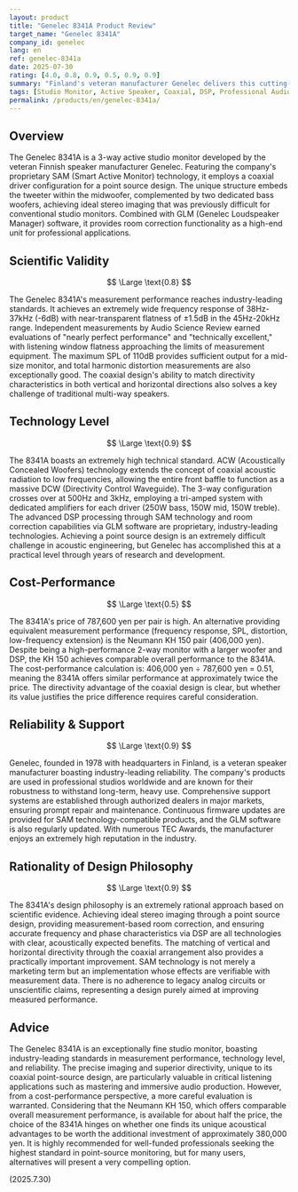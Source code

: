 ```yaml
---
layout: product
title: "Genelec 8341A Product Review"
target_name: "Genelec 8341A"
company_id: genelec
lang: en
ref: genelec-8341a
date: 2025-07-30
rating: [4.0, 0.8, 0.9, 0.5, 0.9, 0.9]
summary: "Finland's veteran manufacturer Genelec delivers this cutting-edge 3-way coaxial studio monitor. While SAM technology and GLM correction achieve industry-leading measurement performance, the price is approximately twice as high compared to alternatives with equivalent performance."
tags: [Studio Monitor, Active Speaker, Coaxial, DSP, Professional Audio]
permalink: /products/en/genelec-8341a/
---
```


## Overview

The Genelec 8341A is a 3-way active studio monitor developed by the veteran Finnish speaker manufacturer Genelec. Featuring the company's proprietary SAM (Smart Active Monitor) technology, it employs a coaxial driver configuration for a point source design. The unique structure embeds the tweeter within the midwoofer, complemented by two dedicated bass woofers, achieving ideal stereo imaging that was previously difficult for conventional studio monitors. Combined with GLM (Genelec Loudspeaker Manager) software, it provides room correction functionality as a high-end unit for professional applications.

## Scientific Validity

$$ \Large \text{0.8} $$

The Genelec 8341A's measurement performance reaches industry-leading standards. It achieves an extremely wide frequency response of 38Hz-37kHz (-6dB) with near-transparent flatness of ±1.5dB in the 45Hz-20kHz range. Independent measurements by Audio Science Review earned evaluations of "nearly perfect performance" and "technically excellent," with listening window flatness approaching the limits of measurement equipment. The maximum SPL of 110dB provides sufficient output for a mid-size monitor, and total harmonic distortion measurements are also exceptionally good. The coaxial design's ability to match directivity characteristics in both vertical and horizontal directions also solves a key challenge of traditional multi-way speakers.

## Technology Level

$$ \Large \text{0.9} $$

The 8341A boasts an extremely high technical standard. ACW (Acoustically Concealed Woofers) technology extends the concept of coaxial acoustic radiation to low frequencies, allowing the entire front baffle to function as a massive DCW (Directivity Control Waveguide). The 3-way configuration crosses over at 500Hz and 3kHz, employing a tri-amped system with dedicated amplifiers for each driver (250W bass, 150W mid, 150W treble). The advanced DSP processing through SAM technology and room correction capabilities via GLM software are proprietary, industry-leading technologies. Achieving a point source design is an extremely difficult challenge in acoustic engineering, but Genelec has accomplished this at a practical level through years of research and development.

## Cost-Performance

$$ \Large \text{0.5} $$

The 8341A's price of 787,600 yen per pair is high. An alternative providing equivalent measurement performance (frequency response, SPL, distortion, low-frequency extension) is the Neumann KH 150 pair (406,000 yen). Despite being a high-performance 2-way monitor with a larger woofer and DSP, the KH 150 achieves comparable overall performance to the 8341A. The cost-performance calculation is: 406,000 yen ÷ 787,600 yen = 0.51, meaning the 8341A offers similar performance at approximately twice the price. The directivity advantage of the coaxial design is clear, but whether its value justifies the price difference requires careful consideration.

## Reliability & Support

$$ \Large \text{0.9} $$

Genelec, founded in 1978 with headquarters in Finland, is a veteran speaker manufacturer boasting industry-leading reliability. The company's products are used in professional studios worldwide and are known for their robustness to withstand long-term, heavy use. Comprehensive support systems are established through authorized dealers in major markets, ensuring prompt repair and maintenance. Continuous firmware updates are provided for SAM technology-compatible products, and the GLM software is also regularly updated. With numerous TEC Awards, the manufacturer enjoys an extremely high reputation in the industry.

## Rationality of Design Philosophy

$$ \Large \text{0.9} $$

The 8341A's design philosophy is an extremely rational approach based on scientific evidence. Achieving ideal stereo imaging through a point source design, providing measurement-based room correction, and ensuring accurate frequency and phase characteristics via DSP are all technologies with clear, acoustically expected benefits. The matching of vertical and horizontal directivity through the coaxial arrangement also provides a practically important improvement. SAM technology is not merely a marketing term but an implementation whose effects are verifiable with measurement data. There is no adherence to legacy analog circuits or unscientific claims, representing a design purely aimed at improving measured performance.

## Advice

The Genelec 8341A is an exceptionally fine studio monitor, boasting industry-leading standards in measurement performance, technology level, and reliability. The precise imaging and superior directivity, unique to its coaxial point-source design, are particularly valuable in critical listening applications such as mastering and immersive audio production. However, from a cost-performance perspective, a more careful evaluation is warranted. Considering that the Neumann KH 150, which offers comparable overall measurement performance, is available for about half the price, the choice of the 8341A hinges on whether one finds its unique acoustical advantages to be worth the additional investment of approximately 380,000 yen. It is highly recommended for well-funded professionals seeking the highest standard in point-source monitoring, but for many users, alternatives will present a very compelling option.

(2025.7.30)
